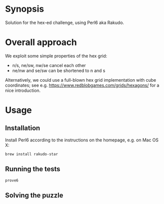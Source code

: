 # Synopsis
Solution for the hex-ed challenge, using Perl6 aka Rakudo.

# Overall approach
We exploit some simple properties of the hex grid:
 - n/s, ne/sw, nw/se cancel each other 
 - ne/nw and se/sw can be shortened to n and s 

Alternatively, we could use a full-blown hex grid implementation with cube coordinates; see e.g. https://www.redblobgames.com/grids/hexagons/ for a nice introduction.

# Usage

## Installation
Install Perl6 according to the instructions on the homepage, e.g. on Mac OS X:
```
brew install rakudo-star
```

## Running the tests
```
prove6 
```

## Solving the puzzle

